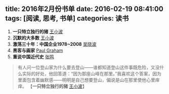 title: 2016年2月份书单
date: 2016-02-19 08:41:00
tags: [阅读, 思考, 书单]
categories: 读书
---

1. **一只特立独行的猪** [王小波](https://book.douban.com/subject/1767945/)
2.  **沉默的大多数** [王小波](https://book.douban.com/subject/1776683/)
3.  **激荡三十年：中国企业1978~2008** [吴晓波](https://book.douban.com/subject/25968115/)
4.  **黑客与画家**  [Paul Graham](https://book.douban.com/subject/6021440/)
5.  **重说中国近代史**  [张鸣](https://book.douban.com/subject/10472702/) 

> 有人问一位登山家为什么要去登山——谁都知道登山这件事既危险，又没什么实际的好处，他回答道：“因为那座山峰在那里。”我喜欢这个答案，因为里面包含着幽默感——明明是自己想要登山，偏说是山在那里使他心里痒痒。  【**一只特立独行的猪** [王小波](https://book.douban.com/subject/1767945/)】